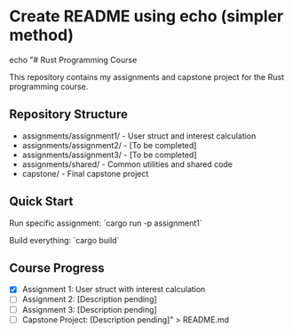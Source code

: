 # Create README using echo (simpler method)

echo "# Rust Programming Course

This repository contains my assignments and capstone project for the Rust programming course.

## Repository Structure

- assignments/assignment1/ - User struct and interest calculation
- assignments/assignment2/ - [To be completed]
- assignments/assignment3/ - [To be completed]
- assignments/shared/ - Common utilities and shared code
- capstone/ - Final capstone project

## Quick Start

Run specific assignment:
\`cargo run -p assignment1\`

Build everything:
\`cargo build\`

## Course Progress

- [x] Assignment 1: User struct with interest calculation
- [ ] Assignment 2: [Description pending]
- [ ] Assignment 3: [Description pending]
- [ ] Capstone Project: [Description pending]" > README.md
